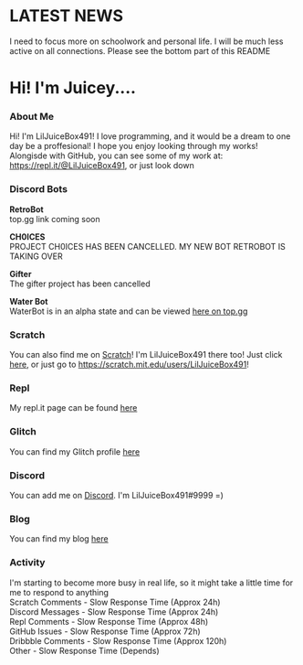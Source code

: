 # LATEST NEWS
I need to focus more on schoolwork and personal life. I will be much less active on all connections. Please see the bottom part of this README <br>
# Hi! I'm Juicey....
### About Me
Hi! I'm LilJuiceBox491! I love programming, and it would be a dream to one day be a proffesional! I hope you enjoy looking through my works! Alongisde with GitHub, you can see some of my work at: https://repl.it/@LilJuiceBox491, or just look down 

### Discord Bots

**RetroBot**<br>
top.gg link coming soon<br>

**CH0ICES**<br>
PROJECT CH0ICES HAS BEEN CANCELLED. MY NEW BOT RETROBOT IS TAKING OVER

**Gifter**<br>
The gifter project has been cancelled<br>

**Water Bot**<br>
WaterBot is in an alpha state and can be viewed [here on top.gg](https://top.gg/bot/799144403138248754)
    
### Scratch
You can also find me on [Scratch](https://scratch.mit.edu/)! I'm LilJuiceBox491 there too! Just click [here](https://scratch.mit.edu/users/LilJuiceBox491), or just go to https://scratch.mit.edu/users/LilJuiceBox491!

### Repl
My repl.it page can be found [here](https://repl.it/@LilJuiceBox491)

### Glitch
You can find my Glitch profile [here](https://glitch.com/@LilJuiceBox491)

### Discord
You can add me on [Discord](https://discord.com/app). I'm LilJuiceBox491#9999 =)

### Blog
You can find my blog [here](https://juiceys-blog.liljuicebox491.repl.co/)

### Activity
I'm starting to become more busy in real life, so it might take a little time for me to respond to anything<br>
Scratch Comments - Slow Response Time (Approx 24h) <br>
Discord Messages - Slow Response Time (Approx 24h) <br>
Repl Comments - Slow Response Time (Approx 48h) <br>
GitHub Issues - Slow Response Time (Approx 72h) <br>
Dribbble Comments - Slow Response Time (Approx 120h) <br>
Other - Slow Response Time (Depends) <br>

